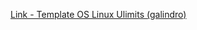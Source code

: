[Link - Template OS Linux Ulimits (galindro)](https://github.com/galindro/zabbix-enhanced-templates)
